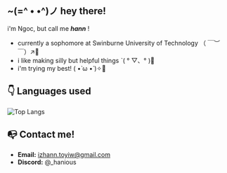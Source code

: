 ## ~(=^ • •^)ノ hey there!
i'm Ngoc, but call me ***hann*** !
- currently a sophomore at Swinburne University of Technology （ ￣︶￣）↗📝
- i like making silly but helpful things ˋ( ° ▽、° )💫
- i'm trying my best! ( •̀ ω •́ )✧🦕

## 👇 Languages used
![Top Langs](https://github-readme-stats.vercel.app/api/top-langs/?username=hanious&theme=tokyonight&langs_count=10)

## 📭 Contact me!
- **__Email:__** izhann.toyiw@gmail.com
- **__Discord:__** @_hanious

<!--
**hanious/hanious** is a ✨ _special_ ✨ repository because its `README.md` (this file) appears on your GitHub profile.

Here are some ideas to get you started:

- 🔭 I’m currently working on ...
- 🌱 I’m currently learning ...
- 👯 I’m looking to collaborate on ...
- 🤔 I’m looking for help with ...
- 💬 Ask me about ...
- 📫 How to reach me: ...
- 😄 Pronouns: ...
- ⚡ Fun fact: ...
-->
